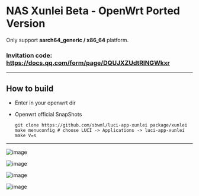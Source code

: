 # NAS Xunlei Beta - OpenWrt Ported Version

Only support **aarch64_generic / x86_64** platform.

### Invitation code: https://docs.qq.com/form/page/DQUJXZUdtRlNGWkxr

------------

## How to build

- Enter in your openwrt dir

- Openwrt official SnapShots

  ```shell
  git clone https://github.com/sbwml/luci-app-xunlei package/xunlei
  make menuconfig # choose LUCI -> Applications -> luci-app-xunlei
  make V=s
  ```

------------

![image](https://user-images.githubusercontent.com/16485166/231182209-e45c2a65-8d44-4727-bcc3-5ec413864222.png)

![image](https://user-images.githubusercontent.com/16485166/231182422-5715f542-8735-4c89-ad15-1d4684317ede.png)

![image](https://user-images.githubusercontent.com/16485166/231191857-162772e5-05f7-4500-8fa2-7019ece7b977.png)

![image](https://user-images.githubusercontent.com/16485166/231191996-2eaad794-c41b-45c7-8c35-7ba879818aed.png)
